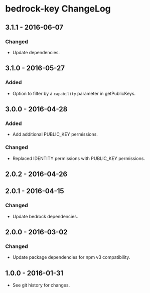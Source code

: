 # bedrock-key ChangeLog

## 3.1.1 - 2016-06-07

### Changed
- Update dependencies.

## 3.1.0 - 2016-05-27

### Added
- Option to filter by a `capability` parameter in getPublicKeys.

## 3.0.0 - 2016-04-28

### Added
- Add additional PUBLIC_KEY permissions.

### Changed
- Replaced IDENTITY permissions with PUBLIC_KEY permissions.

## 2.0.2 - 2016-04-26

## 2.0.1 - 2016-04-15

### Changed
- Update bedrock dependencies.

## 2.0.0 - 2016-03-02

### Changed
- Update package dependencies for npm v3 compatibility.

## 1.0.0 - 2016-01-31

- See git history for changes.
